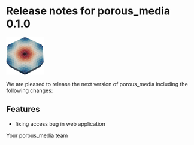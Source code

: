 # Release notes for porous_media 0.1.0
![protein-distribution](https://github.com/matthiaskoenig/porous_media/raw/main/docs/images/favicon/porous_media-100x100-300dpi.png)

We are pleased to release the next version of porous_media including the 
following changes:

## Features
- fixing access bug in web application

Your porous_media team
